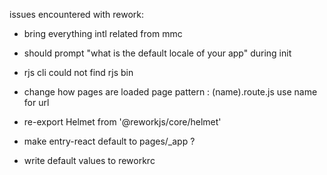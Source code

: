 issues encountered with rework:
- bring everything intl related from mmc
- should prompt "what is the default locale of your app" during init
- rjs cli could not find rjs bin

- change how pages are loaded
  page pattern : (name).route.js
  use name for url

- re-export Helmet from '@reworkjs/core/helmet'

- make entry-react default to pages/_app ?

- write default values to reworkrc
